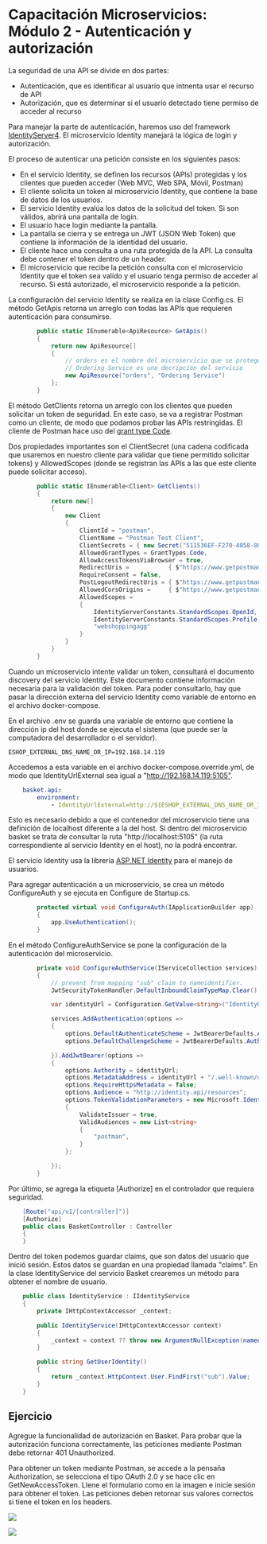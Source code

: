 # Capacitación Microservicios: Módulo 2 - Autenticación y autorización

La seguridad de una API se divide en dos partes:

* Autenticación, que es identificar al usuario que intnenta usar el recurso de API
* Autorización, que es determinar si el usuario detectado tiene permiso de acceder al recurso

Para manejar la parte de autenticación, haremos uso del framework [IdentityServer4](http://docs.identityserver.io/en/latest/intro/big_picture.html). El microservicio Identity manejará la lógica de login y autorización.

El proceso de autenticar una petición consiste en los siguientes pasos:

* En el servicio Identity, se definen los recursos (APIs) protegidas y los clientes que pueden acceder (Web MVC, Web SPA, Móvil, Postman)
* El cliente solicita un token al microservicio Identity, que contiene la base de datos de los usuarios.
* El servicio Identity evalúa los datos de la solicitud del token. Si son válidos, abrirá una pantalla de login.
* El usuario hace login mediante la pantalla.
* La pantalla se cierra y se entrega un JWT (JSON Web Token) que contiene la información de la identidad del usuario.
* El cliente hace una consulta a una ruta protegida de la API. La consulta debe contener el token dentro de un header.
* El microservicio que recibe la petición consulta con el microservicio Identity que el token sea valido y el usuario tenga permiso de acceder al recurso. Si está autorizado, el microservicio responde a la petición.

La configuración del servicio Identity se realiza en la clase Config.cs. El método GetApis retorna un arreglo con todas las APIs que requieren autenticación para consumirse.

```csharp
        public static IEnumerable<ApiResource> GetApis()
        {
            return new ApiResource[]
            {
                // orders es el nombre del microservicio que se protegerá
                // Ordering Service es una decripción del servicio
                new ApiResource("orders", "Ordering Service")
            };
        }
```

El método GetClients retorna un arreglo con los clientes que pueden solicitar un token de seguridad. En este caso, se va a registrar Postman como un cliente, de modo que podamos probar las APIs restringidas. El cliente de Postman hace uso del [grant type Code](http://docs.identityserver.io/en/latest/topics/grant_types.html).

Dos propiedades importantes son el ClientSecret (una cadena codificada que usaremos en nuestro cliente para validar que tiene permitido solicitar tokens) y AllowedScopes (donde se registran las APIs a las que este cliente puede solicitar acceso).

```csharp
        public static IEnumerable<Client> GetClients()
        {
            return new[]
            {
                new Client
                {
                    ClientId = "postman",
                    ClientName = "Postman Test Client",
                    ClientSecrets = { new Secret("511536EF-F270-4058-80CA-1C89C192F69A".Sha256()) },
                    AllowedGrantTypes = GrantTypes.Code,
                    AllowAccessTokensViaBrowser = true,
                    RedirectUris =           { $"https://www.getpostman.com/oauth2/callback" },
                    RequireConsent = false,
                    PostLogoutRedirectUris = { $"https://www.getpostman.com" },
                    AllowedCorsOrigins =     { $"https://www.getpostman.com" },
                    AllowedScopes =
                    {
                        IdentityServerConstants.StandardScopes.OpenId,
                        IdentityServerConstants.StandardScopes.Profile,
                        "webshoppingagg"
                    }
                }
            }
        }
```

Cuando un microservicio intente validar un token, consultará el documento discovery del servicio Identity. Este documento contiene información necesaria para la validación del token. Para poder consultarlo, hay que pasar la dirección externa del servicio Identity como variable de entorno en el archivo docker-compose.

En el archivo .env se guarda una variable de entorno que contiene la dirección ip del host donde se ejecuta el sistema (que puede ser la computadora del desarrollador o el servidor).

```env
ESHOP_EXTERNAL_DNS_NAME_OR_IP=192.168.14.119
```

Accedemos a esta variable en el archivo docker-compose.override.yml, de modo que IdentityUrlExternal sea igual a "<http://192.168.14.119:5105">.

```yml
    basket.api:
        environment:
            - IdentityUrlExternal=http://${ESHOP_EXTERNAL_DNS_NAME_OR_IP}:5105
```

Esto es necesario debido a que el contenedor del microservicio tiene una definición de localhost diferente a la del host. Si dentro del microservicio basket se trata de consultar la ruta "http://localhost:5105" (la ruta correspondiente al servicio Identity en el host), no la podrá encontrar.

El servicio Identity usa la librería [ASP.NET Identity](https://docs.microsoft.com/en-us/aspnet/core/security/authentication/identity?view=aspnetcore-2.1&tabs=visual-studio) para el manejo de usuarios.

Para agregar autenticación a un microservicio, se crea un método ConfigureAuth y se ejecuta en Configure de Startup.cs.

```csharp
        protected virtual void ConfigureAuth(IApplicationBuilder app)
        {
            app.UseAuthentication();
        }
```

En el método ConfigureAuthService se pone la configuración de la autenticación del microservicio.

```csharp
        private void ConfigureAuthService(IServiceCollection services)
        {
            // prevent from mapping "sub" claim to nameidentifier.
            JwtSecurityTokenHandler.DefaultInboundClaimTypeMap.Clear();

            var identityUrl = Configuration.GetValue<string>("IdentityUrl");

            services.AddAuthentication(options =>
            {
                options.DefaultAuthenticateScheme = JwtBearerDefaults.AuthenticationScheme;
                options.DefaultChallengeScheme = JwtBearerDefaults.AuthenticationScheme;

            }).AddJwtBearer(options =>
            {
                options.Authority = identityUrl;
                options.MetadataAddress = identityUrl + "/.well-known/openid-configuration";
                options.RequireHttpsMetadata = false;
                options.Audience = "http://identity.api/resources";
                options.TokenValidationParameters = new Microsoft.IdentityModel.Tokens.TokenValidationParameters
                {
                    ValidateIssuer = true,
                    ValidAudiences = new List<string>
                    {
                        "postman",
                    }
                };

            });
        }
```

Por último, se agrega la etiqueta [Authorize] en el controlador que requiera seguridad.

```csharp
    [Route("api/v1/[controller]")]
    [Authorize]
    public class BasketController : Controller
    {
    }
```

Dentro del token podemos guardar claims, que son datos del usuario que inició sesión. Estos datos se guardan en una propiedad llamada "claims". En la clase IdentityService del servicio Basket crearemos un método para obtener el nombre de usuario.

```csharp
    public class IdentityService : IIdentityService
    {
        private IHttpContextAccessor _context;

        public IdentityService(IHttpContextAccessor context)
        {
            _context = context ?? throw new ArgumentNullException(nameof(context));
        }

        public string GetUserIdentity()
        {
            return _context.HttpContext.User.FindFirst("sub").Value;
        }
    }
```

## Ejercicio

Agregue la funcionalidad de autorización en Basket. Para probar que la autorización funciona correctamente, las peticiones mediante Postman debe retornar 401 Unauthorized.

Para obtener un token mediante Postman, se accede a la pensaña Authorization, se selecciona el tipo OAuth 2.0 y se hace clic en GetNewAccessToken. Llene el formulario como en la imagen e inicie sesión para obtener el token. Las peticiones deben retornar sus valores correctos si tiene el token en los headers.

![](img/postman-auth.png)

![](img/postman-get-token.png)